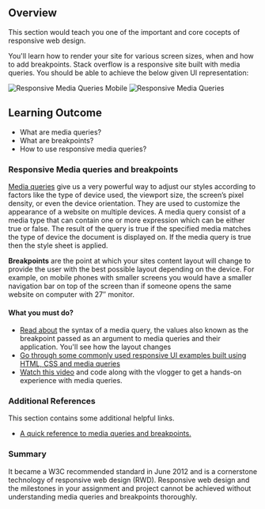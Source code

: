 ## Overview

This section would teach you one of the important and core cocepts of responsive web design.

You'll learn how to render your site for various screen sizes, when and how to add breakpoints. Stack overflow is a responsive site built with media queries. You should be able to achieve the below given UI representation:

![Responsive Media Queries Mobile](https://github.com/greyatom-school/the-minerva-project/raw/master/FEWD/sprint_2/1.Basics_of_rwd/images/media-mob.png)
![Responsive Media Queries ](https://github.com/greyatom-school/the-minerva-project/raw/master/FEWD/sprint_2/1.Basics_of_rwd/images/media.png)

## Learning Outcome

- What are media queries?
- What are breakpoints?
- How to use responsive media queries?

### Responsive Media queries and breakpoints

[Media queries](https://www.w3.org/TR/mediaqueries-4/) give us a very powerful way to adjust our styles according to factors like the type of device used, the viewport size, the screen’s pixel density, or even the device orientation. They are used to customize the appearance of a website on multiple devices. A media query consist of a media type that can contain one or more expression which can be either true or false. The result of the query is true if the specified media matches the type of device the document is displayed on. If the media query is true then the style sheet is applied.

**Breakpoints** are the point at which your sites content layout will change to provide the user with the best possible layout depending on the device. For example, on mobile phones with smaller screens you would have a smaller navigation bar on top of the screen than if someone opens the same website on computer with 27″ monitor.

#### What you must do?

- [Read about](https://www.w3schools.com/css/css_rwd_mediaqueries.asp) the syntax of a media query, the values also known as the breakpoint passed as an argument to media queries and their application. You'll see how the layout changes
- [Go through some commonly used responsive UI examples built using HTML, CSS and media queries](https://www.w3schools.com/css/css3_mediaqueries_ex.asp)
- [Watch this video](https://www.youtube.com/watch?v=5xzaGSYd7jM&list=PL4cUxeGkcC9g9Vh9MAA-XKnfJsWZnPZFw&index=5) and code along with the vlogger to get a hands-on experience with media queries.

### Additional References

This section contains some additional helpful links.

- [A quick reference to media queries and breakpoints.](https://www.tutorialrepublic.com/css-tutorial/css3-media-queries.php)

### Summary

It became a W3C recommended standard in June 2012 and is a cornerstone technology of responsive web design (RWD). Responsive web design and the milestones in your assignment and project cannot be achieved without understanding media queries and breakpoints thoroughly.
